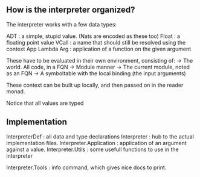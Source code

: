 How is the interpreter organized?
---------------------------------

The interpreter works with a few data types:

ADT	: a simple, stupid value. (Nats are encoded as these too)
Float	: a floating point value
VCall	: a name that should still be resolved using the context
App Lambda Arg	: application of a function on the given argument

These have to be evaluated in their own environment, consisting of:
-> The world. All code, in a FQN -> Module manner
-> The current module, noted as an FQN
-> A symboltable with the local binding (the input arguments)

These context can be built up locally, and then passed on in the reader monad.

Notice that all values are typed


Implementation
--------------

InterpreterDef	: all data and type declarations
Interpreter	: hub to the actual implementation files.
Interpreter.Application	: application of an argument against a value.
Interpreter.Utils	: some usefull functions to use in the interpreter

Interpreter.Tools	: info command, which gives nice docs to print.
